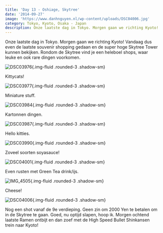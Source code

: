 ```yaml
---
title: 'Day 13 - Oshiage, Skytree'
date: '2014-09-27'
image: 'https://www.danhnguyen.nl/wp-content/uploads/DSC04006.jpg'
category: Tokyo, Kyoto, Osaka - Japan
description: Onze laatste dag in Tokyo. Morgen gaan we richting Kyoto! Vandaag dus even de laatste souvenir shopping gedaan...
---
```


Onze laatste dag in Tokyo. Morgen gaan we richting Kyoto! Vandaag dus even de laatste souvenir shopping gedaan en de super hoge Skytree Tower kunnen bekijken. Rondom de Skytree vind je een heleboel shops, waar leuke en ook rare dingen voorkomen.

![DSC03976](https://www.danhnguyen.nl/wp-content/uploads/DSC03976-1024x575.jpg){.img-fluid .rounded-3 .shadow-sm}

Kittycats!

![DSC03977](https://www.danhnguyen.nl/wp-content/uploads/DSC03977-1024x575.jpg){.img-fluid .rounded-3 .shadow-sm}

Miniature stuff.

![DSC03984](https://www.danhnguyen.nl/wp-content/uploads/DSC03984-1024x575.jpg){.img-fluid .rounded-3 .shadow-sm}

Kartonnen dingen.

![DSC03987](https://www.danhnguyen.nl/wp-content/uploads/DSC03987-1024x575.jpg){.img-fluid .rounded-3 .shadow-sm}

Hello kitties.

![DSC03990](https://www.danhnguyen.nl/wp-content/uploads/DSC03990-1024x575.jpg){.img-fluid .rounded-3 .shadow-sm}

Zoveel soorten soyasauce!

![DSC04001](https://www.danhnguyen.nl/wp-content/uploads/DSC04001-1024x575.jpg){.img-fluid .rounded-3 .shadow-sm}

Even rusten met Green Tea drink/ijs.

![IMG_4505](https://www.danhnguyen.nl/wp-content/uploads/IMG_4505-576x1024.jpg){.img-fluid .rounded-3 .shadow-sm}

Cheese!

![DSC04006](https://www.danhnguyen.nl/wp-content/uploads/DSC04006-1024x575.jpg){.img-fluid .rounded-3 .shadow-sm}

Nog een shot vanaf de 9e verdieping. Geen zin om 2000 Yen te betalen om in de Skytree te gaan. Goed, nu optijd slapen, hoop ik. Morgen ochtend laatste Ramen ontbijt en dan zoef met de High Speed Bullet Shinkansen trein naar Kyoto!
